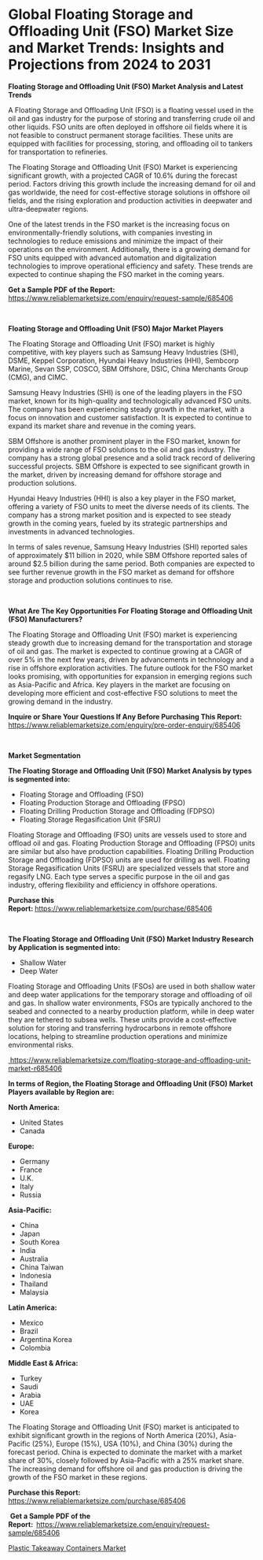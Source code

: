 <p><h1>Global Floating Storage and Offloading Unit (FSO) Market Size and Market Trends: Insights and Projections from 2024 to 2031</h1></p><p><strong>Floating Storage and Offloading Unit (FSO) Market Analysis and Latest Trends</strong></p>
<p><p>A Floating Storage and Offloading Unit (FSO) is a floating vessel used in the oil and gas industry for the purpose of storing and transferring crude oil and other liquids. FSO units are often deployed in offshore oil fields where it is not feasible to construct permanent storage facilities. These units are equipped with facilities for processing, storing, and offloading oil to tankers for transportation to refineries.</p><p>The Floating Storage and Offloading Unit (FSO) Market is experiencing significant growth, with a projected CAGR of 10.6% during the forecast period. Factors driving this growth include the increasing demand for oil and gas worldwide, the need for cost-effective storage solutions in offshore oil fields, and the rising exploration and production activities in deepwater and ultra-deepwater regions.</p><p>One of the latest trends in the FSO market is the increasing focus on environmentally-friendly solutions, with companies investing in technologies to reduce emissions and minimize the impact of their operations on the environment. Additionally, there is a growing demand for FSO units equipped with advanced automation and digitalization technologies to improve operational efficiency and safety. These trends are expected to continue shaping the FSO market in the coming years.</p></p>
<p><strong>Get a Sample PDF of the Report:&nbsp;</strong> <a href="https://www.reliablemarketsize.com/enquiry/request-sample/685406">https://www.reliablemarketsize.com/enquiry/request-sample/685406</a></p>
<p>&nbsp;</p>
<p><strong>Floating Storage and Offloading Unit (FSO) Major Market Players</strong></p>
<p><p>The Floating Storage and Offloading Unit (FSO) market is highly competitive, with key players such as Samsung Heavy Industries (SHI), DSME, Keppel Corporation, Hyundai Heavy Industries (HHI), Sembcorp Marine, Sevan SSP, COSCO, SBM Offshore, DSIC, China Merchants Group (CMG), and CIMC.</p><p>Samsung Heavy Industries (SHI) is one of the leading players in the FSO market, known for its high-quality and technologically advanced FSO units. The company has been experiencing steady growth in the market, with a focus on innovation and customer satisfaction. It is expected to continue to expand its market share and revenue in the coming years.</p><p>SBM Offshore is another prominent player in the FSO market, known for providing a wide range of FSO solutions to the oil and gas industry. The company has a strong global presence and a solid track record of delivering successful projects. SBM Offshore is expected to see significant growth in the market, driven by increasing demand for offshore storage and production solutions.</p><p>Hyundai Heavy Industries (HHI) is also a key player in the FSO market, offering a variety of FSO units to meet the diverse needs of its clients. The company has a strong market position and is expected to see steady growth in the coming years, fueled by its strategic partnerships and investments in advanced technologies.</p><p>In terms of sales revenue, Samsung Heavy Industries (SHI) reported sales of approximately $11 billion in 2020, while SBM Offshore reported sales of around $2.5 billion during the same period. Both companies are expected to see further revenue growth in the FSO market as demand for offshore storage and production solutions continues to rise.</p></p>
<p>&nbsp;</p>
<p><strong>What Are The Key Opportunities For Floating Storage and Offloading Unit (FSO) Manufacturers?</strong></p>
<p><p>The Floating Storage and Offloading Unit (FSO) market is experiencing steady growth due to increasing demand for the transportation and storage of oil and gas. The market is expected to continue growing at a CAGR of over 5% in the next few years, driven by advancements in technology and a rise in offshore exploration activities. The future outlook for the FSO market looks promising, with opportunities for expansion in emerging regions such as Asia-Pacific and Africa. Key players in the market are focusing on developing more efficient and cost-effective FSO solutions to meet the growing demand in the industry.</p></p>
<p><strong>Inquire or Share Your Questions If Any Before Purchasing This Report:</strong> <a href="https://www.reliablemarketsize.com/enquiry/pre-order-enquiry/685406">https://www.reliablemarketsize.com/enquiry/pre-order-enquiry/685406</a></p>
<p>&nbsp;</p>
<p><strong>Market Segmentation</strong></p>
<p><strong>The Floating Storage and Offloading Unit (FSO) Market Analysis by types is segmented into:</strong></p>
<p><ul><li>Floating Storage and Offloading (FSO)</li><li>Floating Production Storage and Offloading (FPSO)</li><li>Floating Drilling Production Storage and Offloading (FDPSO)</li><li>Floating Storage Regasification Unit (FSRU)</li></ul></p>
<p><p>Floating Storage and Offloading (FSO) units are vessels used to store and offload oil and gas. Floating Production Storage and Offloading (FPSO) units are similar but also have production capabilities. Floating Drilling Production Storage and Offloading (FDPSO) units are used for drilling as well. Floating Storage Regasification Units (FSRU) are specialized vessels that store and regasify LNG. Each type serves a specific purpose in the oil and gas industry, offering flexibility and efficiency in offshore operations.</p></p>
<p><strong>Purchase this Report:&nbsp;</strong><a href="https://www.reliablemarketsize.com/purchase/685406">https://www.reliablemarketsize.com/purchase/685406</a></p>
<p>&nbsp;</p>
<p><strong>The Floating Storage and Offloading Unit (FSO) Market Industry Research by Application is segmented into:</strong></p>
<p><ul><li>Shallow Water</li><li>Deep Water</li></ul></p>
<p><p>Floating Storage and Offloading Units (FSOs) are used in both shallow water and deep water applications for the temporary storage and offloading of oil and gas. In shallow water environments, FSOs are typically anchored to the seabed and connected to a nearby production platform, while in deep water they are tethered to subsea wells. These units provide a cost-effective solution for storing and transferring hydrocarbons in remote offshore locations, helping to streamline production operations and minimize environmental risks.</p></p>
<p><a href="https://www.reliablemarketsize.com/floating-storage-and-offloading-unit-market-r685406">&nbsp;https://www.reliablemarketsize.com/floating-storage-and-offloading-unit-market-r685406</a></p>
<p><strong>In terms of Region, the Floating Storage and Offloading Unit (FSO) Market Players available by Region are:</strong></p>
<p>
    <p> <strong> North America: </strong>
        <ul>
            <li>United States</li>
            <li>Canada</li>
        </ul>
        </p> 
    <p> <strong> Europe: </strong>
        <ul>
            <li>Germany</li>
            <li>France</li>
            <li>U.K.</li>
            <li>Italy</li>
            <li>Russia</li>
        </ul>
        </p> 
    <p> <strong> Asia-Pacific: </strong>
        <ul>
            <li>China</li>
            <li>Japan</li>
            <li>South Korea</li>
            <li>India</li>
            <li>Australia</li>
            <li>China Taiwan</li>
            <li>Indonesia</li>
            <li>Thailand</li>
            <li>Malaysia</li>
        </ul>
        </p> 
    <p> <strong> Latin America: </strong>
        <ul>
            <li>Mexico</li>
            <li>Brazil</li>
            <li>Argentina Korea</li>
            <li>Colombia</li>
        </ul>
        </p> 
    <p> <strong> Middle East & Africa: </strong>
        <ul>
            <li>Turkey</li>
            <li>Saudi</li>
            <li>Arabia</li>
            <li>UAE</li>
            <li>Korea</li>
        </ul>
    </p>
    </p>
<p><p>The Floating Storage and Offloading Unit (FSO) market is anticipated to exhibit significant growth in the regions of North America (20%), Asia-Pacific (25%), Europe (15%), USA (10%), and China (30%) during the forecast period. China is expected to dominate the market with a market share of 30%, closely followed by Asia-Pacific with a 25% market share. The increasing demand for offshore oil and gas production is driving the growth of the FSO market in these regions.</p></p>
<p><strong>Purchase this Report: </strong><a href="https://www.reliablemarketsize.com/purchase/685406">https://www.reliablemarketsize.com/purchase/685406</a></p>
<p>&nbsp;<strong>Get a Sample PDF of the Report:&nbsp;&nbsp;</strong><a href="https://www.reliablemarketsize.com/enquiry/request-sample/685406">https://www.reliablemarketsize.com/enquiry/request-sample/685406</a></p>
<p><strong></strong></p>
<p><p><a href="https://medium.com/@caseywiza1946/plastic-takeaway-containers-market-size-market-segmentation-market-trends-and-growth-analysis-8f68264bb987">Plastic Takeaway Containers Market</a></p></p>